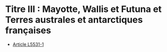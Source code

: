 # Titre III : Mayotte, Wallis et Futuna et Terres australes et antarctiques françaises 

* [Article L5531-1](./LEGIARTI000018766916.md)
